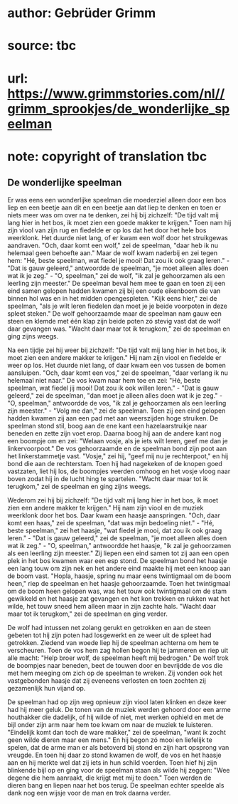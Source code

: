 # author: Gebrüder Grimm
# source: tbc
# url: https://www.grimmstories.com/nl//grimm_sprookjes/de_wonderlijke_speelman
# note: copyright of translation tbc

## De wonderlijke speelman 

Er was eens een wonderlijke speelman die moederziel alleen door een bos
liep en een beetje aan dit en een beetje aan dat liep te denken en toen
er niets meer was om over na te denken, zei hij bij zichzelf: "De tijd
valt mij lang hier in het bos, ik moet zien een goede makker te
krijgen." Toen nam hij zijn viool van zijn rug en fiedelde er op los
dat het door het hele bos weerklonk. Het duurde niet lang, of er kwam
een wolf door het struikgewas aandraven. "Och, daar komt een wolf,"
zei de speelman, "daar heb ik nu helemaal geen behoefte aan." Maar de
wolf kwam naderbij en zei tegen hem: "Hé, beste speelman, wat fiedel je
mooi! Dat zou ik ook graag leren." - "Dat is gauw geleerd,"
antwoordde de speelman, "je moet alleen alles doen wat ik je zeg." -
"O, speelman," zei de wolf, "ik zal je gehoorzamen als een leerling
zijn meester." De speelman beval hem mee te gaan en toen zij een eind
samen gelopen hadden kwamen zij bij een oude eikenboom die van binnen
hol was en in het midden opengespleten. "Kijk eens hier," zei de
speelman, "als je wilt leren fiedelen dan moet je je beide voorpoten in
deze spleet steken." De wolf gehoorzaamde maar de speelman nam gauw een
steen en klemde met één klap zijn beide poten zó stevig vast dat de wolf
daar gevangen was. "Wacht daar maar tot ik terugkom," zei de speelman
en ging zijns weegs.

Na een tijdje zei hij weer bij zichzelf: "De tijd valt mij lang hier in
het bos, ik moet zien een andere makker te krijgen." Hij nam zijn viool
en fiedelde er weer op los. Het duurde niet lang, of daar kwam een vos
tussen de bomen aansluipen. "Och, daar komt een vos," zei de speelman,
"daar verlang ik nu helemaal niet naar." De vos kwam naar hem toe en
zei: "Hé, beste speelman, wat fiedel jij mooi! Dat zou ik ook willen
leren." - "Dat is gauw geleerd," zei de speelman, "dan moet je
alleen alles doen wat ik je zeg." - "O, speelman," antwoordde de vos,
"ik zal je gehoorzamen als een leerling zijn meester." - "Volg me
dan," zei de speelman. Toen zij een eind gelopen hadden kwamen zij aan
een pad met aan weerszijden hoge struiken. De speelman stond stil, boog
aan de ene kant een hazelaarstruikje naar beneden en zette zijn voet
erop. Daarna boog hij aan de andere kant nog een boompje om en zei:
"Welaan vosje, als je iets wilt leren, geef me dan je linkervoorpoot."
De vos gehoorzaamde en de speelman bond zijn poot aan het
linkerstammetje vast. "Vosje," zei hij, "geef mij nu je
rechterpoot," en hij bond die aan de rechterstam. Toen hij had
nagekeken of de knopen goed vastzaten, liet hij los, de boompjes veerden
omhoog en het vosje vloog naar boven zodat hij in de lucht hing te
spartelen. "Wacht daar maar tot ik terugkom," zei de speelman en ging
zijns weegs.

Wederom zei hij bij zichzelf: "De tijd valt mij lang hier in het bos,
ik moet zien een andere makker te krijgen." Hij nam zijn viool en de
muziek weerklonk door het bos. Daar kwam een haasje aanspringen. "Och,
daar komt een haas," zei de speelman, "dat was mijn bedoeling
niet." - "Hé, beste speelman," zei het haasje, "wat fiedel je mooi,
dat zou ik ook graag leren." - "Dat is gauw geleerd," zei de
speelman, "je moet alleen alles doen wat ik zeg." - "O, speelman,"
antwoordde het haasje, "ik zal je gehoorzamen als een leerling zijn
meester." Zij liepen een eind samen tot zij aan een open plek in het
bos kwamen waar een esp stond. De speelman bond het haasje een lang touw
om zijn nek en het andere eind maakte hij met een knoop aan de boom
vast. "Hopla, haasje, spring nu maar eens twintigmaal om de boom
heen," riep de speelman en het haasje gehoorzaamde. Toen het
twintigmaal om de boom heen gelopen was, was het touw ook twintigmaal om
de stam gewikkeld en het haasje zat gevangen en het kon trekken en
rukken wat het wilde, het touw sneed hem alleen maar in zijn zachte
hals. "Wacht daar maar tot ik terugkom," zei de speelman en ging
verder.

De wolf had intussen net zolang gerukt en getrokken en aan de steen
gebeten tot hij zijn poten had losgewerkt en ze weer uit de spleet had
getrokken. Ziedend van woede liep hij de speelman achterna om hem te
verscheuren. Toen de vos hem zag hollen begon hij te jammeren en riep
uit alle macht: "Help broer wolf, de speelman heeft mij bedrogen." De
wolf trok de boompjes naar beneden, beet de touwen door en bevrijdde de
vos die met hem meeging om zich op de speelman te wreken. Zij vonden ook
het vastgebonden haasje dat zij eveneens verlosten en toen zochten zij
gezamenlijk hun vijand op.

De speelman had op zijn weg opnieuw zijn viool laten klinken en deze
keer had hij meer geluk. De tonen van de muziek werden gehoord door een
arme houthakker die dadelijk, of hij wilde of niet, met werken ophield
en met de bijl onder zijn arm naar hem toe kwam om naar de muziek te
luisteren. "Eindelijk komt dan toch de ware makker," zei de speelman,
"want ik zocht geen wilde dieren maar een mens." En hij begon zó mooi
en liefelijk te spelen, dat de arme man er als betoverd bij stond en
zijn hart opsprong van vreugde. En toen hij daar zo stond kwamen de
wolf, de vos en het haasje aan en hij merkte wel dat zij iets in hun
schild voerden. Toen hief hij zijn blinkende bijl op en ging voor de
speelman staan als wilde hij zeggen: "Wee degene die hem aanraakt, die
krijgt met mij te doen." Toen werden de dieren bang en liepen naar het
bos terug. De speelman echter speelde als dank nog een wijsje voor de
man en trok daarna verder.
